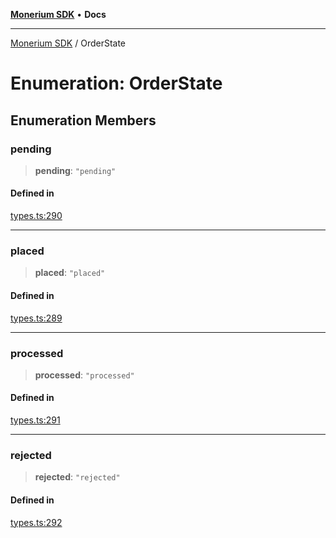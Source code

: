 [**Monerium SDK**](../README.md) • **Docs**

---

[Monerium SDK](../README.md) / OrderState

# Enumeration: OrderState

## Enumeration Members

### pending

> **pending**: `"pending"`

#### Defined in

[types.ts:290](https://github.com/monerium/js-monorepo/blob/b10be252d44a0e68c58bc7ef6fab8947911e4a7a/packages/sdk/src/types.ts#L290)

---

### placed

> **placed**: `"placed"`

#### Defined in

[types.ts:289](https://github.com/monerium/js-monorepo/blob/b10be252d44a0e68c58bc7ef6fab8947911e4a7a/packages/sdk/src/types.ts#L289)

---

### processed

> **processed**: `"processed"`

#### Defined in

[types.ts:291](https://github.com/monerium/js-monorepo/blob/b10be252d44a0e68c58bc7ef6fab8947911e4a7a/packages/sdk/src/types.ts#L291)

---

### rejected

> **rejected**: `"rejected"`

#### Defined in

[types.ts:292](https://github.com/monerium/js-monorepo/blob/b10be252d44a0e68c58bc7ef6fab8947911e4a7a/packages/sdk/src/types.ts#L292)
